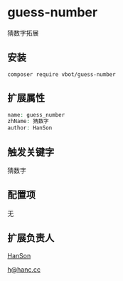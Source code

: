 # guess-number
猜数字拓展

## 安装

```
composer require vbot/guess-number
```

## 扩展属性

```php
name: guess_number
zhName: 猜数字
author: HanSon
```

## 触发关键字

猜数字

## 配置项

无

## 扩展负责人

[HanSon](https://github.com/HanSon)

h@hanc.cc
